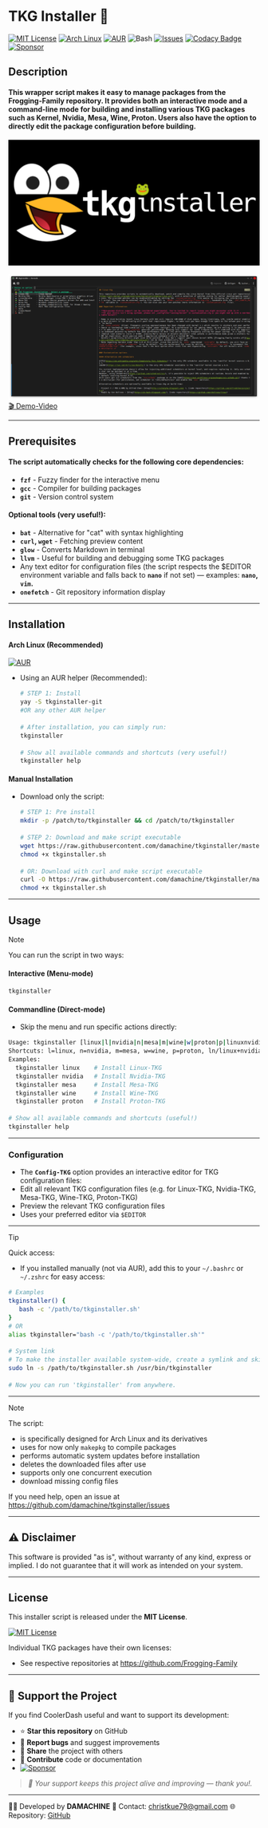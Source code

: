 # TKG Installer 🐸

[![MIT License](https://img.shields.io/badge/License-MIT-green.svg)](https://opensource.org/licenses/MIT)
[![Arch Linux](https://img.shields.io/badge/platform-arch--linux-blue?logo=arch-linux&logoColor=white)](https://archlinux.org/)
[![AUR](https://img.shields.io/aur/version/tkginstaller-git?color=1793d1&label=AUR&logo=arch-linux)](https://aur.archlinux.org/packages/tkginstaller-git)
![Bash](https://img.shields.io/badge/language-bash-blue?logo=gnu-bash)
[![Issues](https://img.shields.io/github/issues/damachine/tkginstaller)](https://github.com/damachine/tkginstaller/issues)
[![Codacy Badge](https://app.codacy.com/project/badge/Grade/5736b4b014ca45e1877fc0c75a200c21)](https://app.codacy.com/gh/damachine/tkginstaller/dashboard?utm_source=gh&utm_medium=referral&utm_content=&utm_campaign=Badge_grade)
[![Sponsor](https://img.shields.io/badge/Sponsor-GitHub-blue?logo=github-sponsors)](https://github.com/sponsors/damachine)

## Description

#### This wrapper script makes it easy to manage packages from the Frogging-Family repository. It provides both an interactive mode and a command-line mode for building and installing various TKG packages such as Kernel, Nvidia, Mesa, Wine, Proton. Users also have the option to directly edit the package configuration before building.

![TKG Installer Banner](images/banner.jpg)

![TKG Installer Screenshot](images/tkginstaller.png)
[🎬 Demo-Video](images/tkginstaller.gif)

---

## Prerequisites

#### The script automatically checks for the following core dependencies:

- **`fzf`** - Fuzzy finder for the interactive menu
- **`gcc`** - Compiler for building packages
- **`git`** - Version control system

#### Optional tools (very useful!):

- **`bat`** - Alternative for "cat" with syntax highlighting
- **`curl`, `wget`** - Fetching preview content
- **`glow`** - Converts Markdown in terminal
- **`llvm`** - Useful for building and debugging some TKG packages
- Any text editor for configuration files (the script respects the $EDITOR environment variable and falls back to **`nano`** if not set) — examples: **`nano`, `vim`.**
- **`onefetch`** - Git repository information display

---

## Installation

#### Arch Linux (Recommended)

[![AUR](https://img.shields.io/aur/version/tkginstaller-git?color=1793d1&label=AUR&logo=arch-linux)](https://aur.archlinux.org/packages/tkginstaller-git)

- Using an AUR helper (Recommended):
  
   ```bash
   # STEP 1: Install
   yay -S tkginstaller-git
   #OR any other AUR helper

   # After installation, you can simply run:
   tkginstaller

   # Show all available commands and shortcuts (very useful!)
   tkginstaller help
   ```

#### Manual Installation

- Download only the script:
  
   ```bash
   # STEP 1: Pre install
   mkdir -p /patch/to/tkginstaller && cd /patch/to/tkginstaller

   # STEP 2: Download and make script executable
   wget https://raw.githubusercontent.com/damachine/tkginstaller/master/tkginstaller.sh
   chmod +x tkginstaller.sh

   # OR: Download with curl and make script executable
   curl -O https://raw.githubusercontent.com/damachine/tkginstaller/master/tkginstaller.sh
   chmod +x tkginstaller.sh
   ```

---

## Usage

> [!NOTE]
> You can run the script in two ways:

#### Interactive (Menu-mode)
```bash
tkginstaller
```

#### Commandline (Direct-mode)

- Skip the menu and run specific actions directly:

```bash
Usage: tkginstaller [linux|l|nvidia|n|mesa|m|wine|w|proton|p|linuxnvidia|ln|nl|linux+nvidia|config|clean|exit]
Shortcuts: l=linux, n=nvidia, m=mesa, w=wine, p=proton, ln/linux+nvidia=Linux+Nvidia combo
Examples:
  tkginstaller linux    # Install Linux-TKG
  tkginstaller nvidia   # Install Nvidia-TKG
  tkginstaller mesa     # Install Mesa-TKG
  tkginstaller wine     # Install Wine-TKG
  tkginstaller proton   # Install Proton-TKG

# Show all available commands and shortcuts (useful!)
tkginstaller help
```

---

### Configuration

- The **`Config-TKG`** option provides an interactive editor for TKG configuration files:
- Edit all relevant TKG configuration files (e.g. for Linux-TKG, Nvidia-TKG, Mesa-TKG, Wine-TKG, Proton-TKG)
- Preview the relevant TKG configuration files
- Uses your preferred editor via `$EDITOR`

---

> [!TIP]
> Quick access: 
> - If you installed manually (not via AUR), add this to your `~/.bashrc` or `~/.zshrc` for easy access:

   ```bash
   # Examples
   tkginstaller() {
      bash -c '/path/to/tkginstaller.sh'
   }
   # OR
   alias tkginstaller="bash -c '/path/to/tkginstaller.sh'"

   # System link
   # To make the installer available system-wide, create a symlink and skip alias:
   sudo ln -s /path/to/tkginstaller.sh /usr/bin/tkginstaller

   # Now you can run 'tkginstaller' from anywhere.
   ```

---

> [!NOTE]
> The script:
> - is specifically designed for Arch Linux and its derivatives
> - uses for now only `makepkg` to compile packages
> - performs automatic system updates before installation
> - deletes the downloaded files after use
> - supports only one concurrent execution
> - download missing config files

If you need help, open an issue at https://github.com/damachine/tkginstaller/issues

---

## ⚠️ Disclaimer
This software is provided "as is", without warranty of any kind, express or implied.
I do not guarantee that it will work as intended on your system.

---

## License

This installer script is released under the **MIT License**.

[![MIT License](https://img.shields.io/badge/License-MIT-green.svg)](https://opensource.org/licenses/MIT)

Individual TKG packages have their own licenses:
- See respective repositories at https://github.com/Frogging-Family

---

## 💝 Support the Project

If you find CoolerDash useful and want to support its development:

- ⭐ **Star this repository** on GitHub
- 🐛 **Report bugs** and suggest improvements
- 🔄 **Share** the project with others
- 📝 **Contribute** code or documentation
- [![Sponsor](https://img.shields.io/badge/Sponsor-GitHub-blue?logo=github-sponsors)](https://github.com/sponsors/damachine)

> *🙏 Your support keeps this project alive and improving — thank you!.*

---

👨‍💻 Developed by **DAMACHINE** 📧 Contact: christkue79@gmail.com 🌐 Repository: [GitHub](https://github.com/damachine/tkginstaller)
